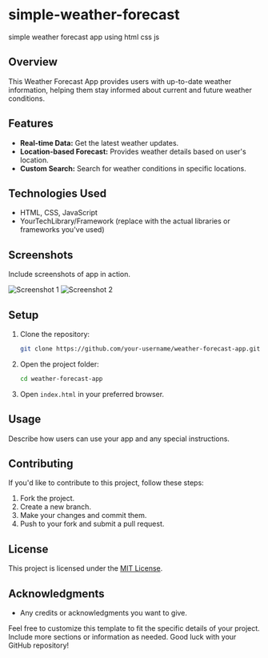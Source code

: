 # simple-weather-forecast
simple weather forecast app using html css js


## Overview

This Weather Forecast App provides users with up-to-date weather information, helping them stay informed about current and future weather conditions.

## Features

- **Real-time Data:** Get the latest weather updates.
- **Location-based Forecast:** Provides weather details based on user's location.
- **Custom Search:** Search for weather conditions in specific locations.

## Technologies Used

- HTML, CSS, JavaScript
- YourTechLibrary/Framework (replace with the actual libraries or frameworks you've used)

## Screenshots

Include screenshots of app in action.

![Screenshot 1](screenshots/screenshot1.png)
![Screenshot 2](screenshots/screenshot2.png)

## Setup

1. Clone the repository:

    ```bash
    git clone https://github.com/your-username/weather-forecast-app.git
    ```

2. Open the project folder:

    ```bash
    cd weather-forecast-app
    ```

3. Open `index.html` in your preferred browser.

## Usage

Describe how users can use your app and any special instructions.

## Contributing

If you'd like to contribute to this project, follow these steps:

1. Fork the project.
2. Create a new branch.
3. Make your changes and commit them.
4. Push to your fork and submit a pull request.

## License

This project is licensed under the [MIT License](LICENSE).

## Acknowledgments

- Any credits or acknowledgments you want to give.

Feel free to customize this template to fit the specific details of your project. Include more sections or information as needed. Good luck with your GitHub repository!
